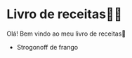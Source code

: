 # Livro de receitas:man_cook:



Olá! Bem vindo ao meu livro de receitas:wave:

- Strogonoff de frango


